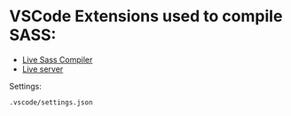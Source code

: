 # VSCode Extensions used to compile SASS:
- [Live Sass Compiler](https://marketplace.visualstudio.com/items?itemName=ritwickdey.live-sass)
- [Live server](https://marketplace.visualstudio.com/items?itemName=ritwickdey.LiveServer)

Settings:

```console 
.vscode/settings.json
```